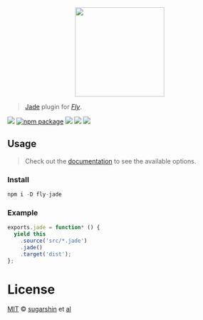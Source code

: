 <div align="center">
  <a href="http://github.com/flyjs/fly">
    <img width=200px  src="https://cloud.githubusercontent.com/assets/8317250/8430194/35c6043a-1f6a-11e5-8cbd-af6cc86baa84.png">
  </a>
</div>

> [Jade](https://github.com/sugarshin/fly-jade) plugin for _[Fly][fly]_.

[![][fly-badge]][fly]
[![npm package][npm-ver-link]][releases]
[![][dl-badge]][npm-pkg-link]
[![][travis-badge]][travis-link]
[![][mit-badge]][mit]

## Usage
> Check out the [documentation](http://jade-lang.com/api/#options) to see the available options.

### Install

```a
npm i -D fly-jade
```

### Example

```js
exports.jade = function* () {
  yield this
    .source('src/*.jade')
    .jade()
    .target('dist');
};
```

# License

[MIT][mit] © [sugarshin][author] et [al][contributors]

[mit]:          http://opensource.org/licenses/MIT
[author]:       http://github.com/sugarshin
[contributors]: https://github.com/sugarshin/fly-jade/graphs/contributors
[releases]:     https://github.com/sugarshin/fly-jade/releases
[fly]:          https://www.github.com/flyjs/fly
[fly-badge]:    https://img.shields.io/badge/fly-JS-05B3E1.svg?style=flat-square
[mit-badge]:    https://img.shields.io/badge/license-MIT-444444.svg?style=flat-square
[npm-pkg-link]: https://www.npmjs.org/package/fly-jade
[npm-ver-link]: https://img.shields.io/npm/v/fly-jade.svg?style=flat-square
[dl-badge]:     http://img.shields.io/npm/dm/fly-jade.svg?style=flat-square
[travis-link]:  https://travis-ci.org/sugarshin/fly-jade
[travis-badge]: http://img.shields.io/travis/sugarshin/fly-jade.svg?style=flat-square
